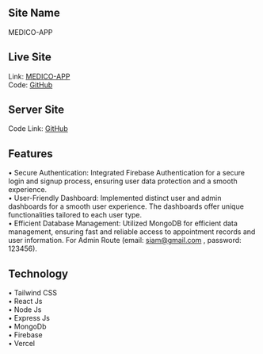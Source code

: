 ## Site Name
MEDICO-APP

## Live Site
Link: <a href="https://medico-app-12b4c.web.app/">MEDICO-APP</a> <br>
Code: <a href="https://github.com/siam-26/medico-app-client">GitHub</a>

## Server Site
Code Link: <a href="https://github.com/siam-26/medico-app-server">GitHub</a>

## Features
• Secure Authentication: Integrated Firebase Authentication for a secure login and signup process, ensuring user data protection and a smooth experience.<br>
• User-Friendly Dashboard: Implemented distinct user and admin dashboards for a smooth user experience. The dashboards offer unique functionalities tailored to each user type.<br>
• Efficient Database Management: Utilized MongoDB for efficient data management, ensuring fast and reliable access to appointment records and user information.
For Admin Route (email: siam@gmail.com , password: 123456).

## Technology
• Tailwind CSS<br>
• React Js<br>
• Node Js<br>
• Express Js<br>
• MongoDb<br>
• Firebase<br>
• Vercel
